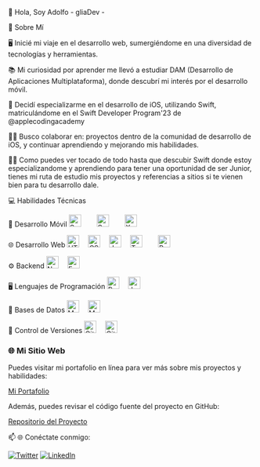 👋 Hola, Soy Adolfo - gliaDev -


🚀 Sobre Mí


🖥️ Inicié mi viaje en el desarrollo web, sumergiéndome en una diversidad de tecnologías y herramientas.

📚 Mi curiosidad por aprender me llevó a estudiar DAM (Desarrollo de Aplicaciones Multiplataforma), donde descubrí mi interés por el desarrollo móvil.

📱 Decidí especializarme en el desarrollo de iOS, utilizando Swift, matriculándome en el Swift Developer Program'23 de @applecodingacademy

👯‍♀️ Busco colaborar en: proyectos dentro de la comunidad de desarrollo de iOS, y continuar aprendiendo y mejorando mis habilidades.


👩‍💻 
Como puedes ver tocado de todo hasta que descubir Swift donde estoy especializandome y aprendiendo para tener una oportunidad de ser Junior, tienes mi ruta de estudio mis proyectos y referencias a sitios
si te vienen bien para tu desarrollo dale.

💻 Habilidades Técnicas


📱 Desarrollo Móvil
<img src="https://img.shields.io/badge/-Swift-F05138?style=flat-square&logo=swift&logoColor=white" alt="Swift" height="25"/>  
<img src="https://img.shields.io/badge/-SwiftUI-F05138?style=flat-square&logo=swift&logoColor=white" alt="SwiftUI" height="25"/>  
<img src="https://img.shields.io/badge/-Xcode-147EFB?style=flat-square&logo=xcode&logoColor=white" alt="Xcode" height="25"/>  


🌐 Desarrollo Web
<img src="https://img.shields.io/badge/-HTML5-E34F26?style=flat-square&logo=html5&logoColor=white" alt="HTML5" height="25"/> 
<img src="https://img.shields.io/badge/-CSS3-1572B6?style=flat-square&logo=css3" alt="CSS3" height="25"/> 
<img src="https://img.shields.io/badge/-JavaScript-F7DF1E?style=flat-square&logo=javascript&logoColor=black" alt="JavaScript" height="25"/> 
<img src="https://img.shields.io/badge/-TypeScript-3178C6?style=flat-square&logo=typescript&logoColor=white" alt="TypeScript" height="25"/>  
<img src="https://img.shields.io/badge/-React-61DAFB?style=flat-square&logo=react&logoColor=white" alt="React" height="25"/> 

⚙️ Backend
<img src="https://img.shields.io/badge/-Node.JS-339933?style=flat-square&logo=node.js&logoColor=white" alt="Node.JS" height="25"/> 
<img src="https://img.shields.io/badge/-Express.JS-000000?style=flat-square&logo=express&logoColor=white" alt="Express.JS" height="25"/> 

🖥️ Lenguajes de Programación
<img src="https://img.shields.io/badge/-Python-3776AB?style=flat-square&logo=python&logoColor=white" alt="Python" height="25"/> 
<img src="https://img.shields.io/badge/-Java-007396?style=flat-square&logo=java&logoColor=white" alt="Java" height="25"/> 

💾 Bases de Datos
<img src="https://img.shields.io/badge/-MongoDB-47A248?style=flat-square&logo=mongodb&logoColor=white" alt="MongoDB" height="25"/> 
<img src="https://img.shields.io/badge/-MySQL-4479A1?style=flat-square&logo=mysql&logoColor=white" alt="MySQL" height="25"/> 

🔄 Control de Versiones
<img src="https://img.shields.io/badge/-Git-F05032?style=flat-square&logo=git&logoColor=white" alt="Git" height="25"/> 
<img src="https://img.shields.io/badge/-GitHub-181717?style=flat-square&logo=github&logoColor=white" alt="GitHub" height="25"/> 

### 🌐 Mi Sitio Web
Puedes visitar mi portafolio en línea para ver más sobre mis proyectos y habilidades:

[Mi Portafolio](https://gliadev.github.io/miPorfolio/)

Además, puedes revisar el código fuente del proyecto en GitHub:

[Repositorio del Proyecto](https://github.com/gliadev/miPorfolio)

📫 🌐 Conéctate conmigo:


[![Twitter](https://img.shields.io/badge/-Twitter-5ce1e6?style=flat-square&logo=twitter&logoColor=050a30)](https://twitter.com/home?lang=es)
[![LinkedIn](https://img.shields.io/badge/LinkedIn-0077B5?style=for-the-badge&logo=linkedin&logoColor=white)](https://www.linkedin.com/in/adolfo--gomez/)
